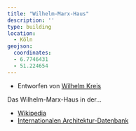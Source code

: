 ```yaml
---
title: "Wilhelm-Marx-Haus"
description: ''
type: building
location:
  - Köln
geojson:
  coordinates:
  - 6.7746431
  - 51.224654
---
```


* Entworfen von [Wilhelm Kreis](/tags/Wilhelm-Kreis)

Das Wilhelm-Marx-Haus in der...
* [Wikipedia](https://de.wikipedia.org/wiki/Wilhelm-Marx-Haus)
* [Internationalen Architektur-Datenbank](https://deu.archinform.net/projekte/4250.htm)
